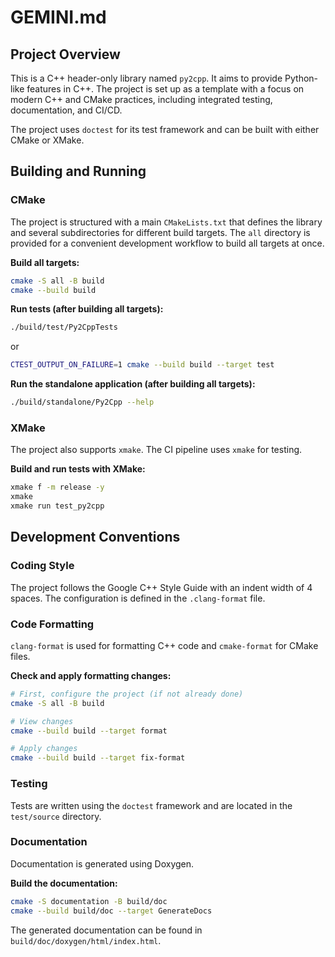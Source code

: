 # GEMINI.md

## Project Overview

This is a C++ header-only library named `py2cpp`. It aims to provide Python-like features in C++. The project is set up as a template with a focus on modern C++ and CMake practices, including integrated testing, documentation, and CI/CD.

The project uses `doctest` for its test framework and can be built with either CMake or XMake.

## Building and Running

### CMake

The project is structured with a main `CMakeLists.txt` that defines the library and several subdirectories for different build targets. The `all` directory is provided for a convenient development workflow to build all targets at once.

**Build all targets:**

```bash
cmake -S all -B build
cmake --build build
```

**Run tests (after building all targets):**

```bash
./build/test/Py2CppTests
```

or

```bash
CTEST_OUTPUT_ON_FAILURE=1 cmake --build build --target test
```

**Run the standalone application (after building all targets):**

```bash
./build/standalone/Py2Cpp --help
```

### XMake

The project also supports `xmake`. The CI pipeline uses `xmake` for testing.

**Build and run tests with XMake:**

```bash
xmake f -m release -y
xmake
xmake run test_py2cpp
```

## Development Conventions

### Coding Style

The project follows the Google C++ Style Guide with an indent width of 4 spaces. The configuration is defined in the `.clang-format` file.

### Code Formatting

`clang-format` is used for formatting C++ code and `cmake-format` for CMake files.

**Check and apply formatting changes:**

```bash
# First, configure the project (if not already done)
cmake -S all -B build

# View changes
cmake --build build --target format

# Apply changes
cmake --build build --target fix-format
```

### Testing

Tests are written using the `doctest` framework and are located in the `test/source` directory.

### Documentation

Documentation is generated using Doxygen.

**Build the documentation:**

```bash
cmake -S documentation -B build/doc
cmake --build build/doc --target GenerateDocs
```

The generated documentation can be found in `build/doc/doxygen/html/index.html`.
